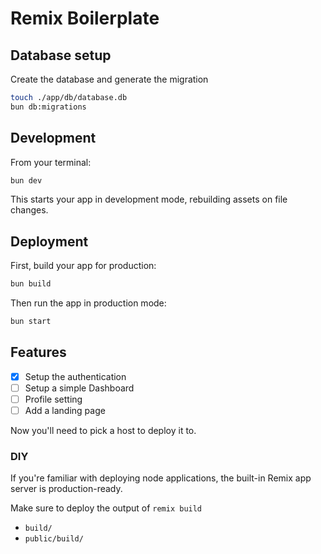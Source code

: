 # Remix Boilerplate

## Database setup

Create the database and generate the migration

```sh
touch ./app/db/database.db
bun db:migrations
```

## Development

From your terminal:

```sh
bun dev
```

This starts your app in development mode, rebuilding assets on file changes.

## Deployment

First, build your app for production:

```sh
bun build
```

Then run the app in production mode:

```sh
bun start
```

## Features

-   [x] Setup the authentication
-   [ ] Setup a simple Dashboard
-   [ ] Profile setting
-   [ ] Add a landing page

Now you'll need to pick a host to deploy it to.

### DIY

If you're familiar with deploying node applications, the built-in Remix app server is production-ready.

Make sure to deploy the output of `remix build`

-   `build/`
-   `public/build/`
